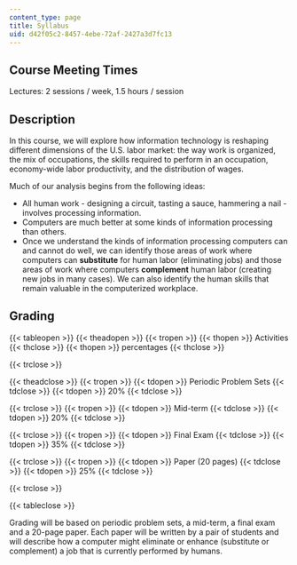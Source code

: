 ```yaml
---
content_type: page
title: Syllabus
uid: d42f05c2-8457-4ebe-72af-2427a3d7fc13
---
```


Course Meeting Times
--------------------

Lectures: 2 sessions / week, 1.5 hours / session

Description
-----------

In this course, we will explore how information technology is reshaping different dimensions of the U.S. labor market: the way work is organized, the mix of occupations, the skills required to perform in an occupation, economy-wide labor productivity, and the distribution of wages.

Much of our analysis begins from the following ideas:

*   All human work - designing a circuit, tasting a sauce, hammering a nail - involves processing information.
*   Computers are much better at some kinds of information processing than others.
*   Once we understand the kinds of information processing computers can and cannot do well, we can identify those areas of work where computers can **substitute** for human labor (eliminating jobs) and those areas of work where computers **complement** human labor (creating new jobs in many cases). We can also identify the human skills that remain valuable in the computerized workplace.

Grading
-------

{{< tableopen >}}
{{< theadopen >}}
{{< tropen >}}
{{< thopen >}}
Activities
{{< thclose >}}
{{< thopen >}}
percentages
{{< thclose >}}

{{< trclose >}}

{{< theadclose >}}
{{< tropen >}}
{{< tdopen >}}
Periodic Problem Sets
{{< tdclose >}}
{{< tdopen >}}
20%
{{< tdclose >}}

{{< trclose >}}
{{< tropen >}}
{{< tdopen >}}
Mid-term
{{< tdclose >}}
{{< tdopen >}}
20%
{{< tdclose >}}

{{< trclose >}}
{{< tropen >}}
{{< tdopen >}}
Final Exam
{{< tdclose >}}
{{< tdopen >}}
35%
{{< tdclose >}}

{{< trclose >}}
{{< tropen >}}
{{< tdopen >}}
Paper (20 pages)
{{< tdclose >}}
{{< tdopen >}}
25%
{{< tdclose >}}

{{< trclose >}}

{{< tableclose >}}

  

Grading will be based on periodic problem sets, a mid-term, a final exam and a 20-page paper. Each paper will be written by a pair of students and will describe how a computer might eliminate or enhance (substitute or complement) a job that is currently performed by humans.